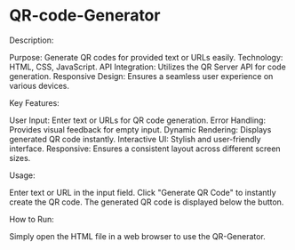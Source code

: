 # QR-code-Generator

Description:

Purpose: Generate QR codes for provided text or URLs easily.
Technology: HTML, CSS, JavaScript.
API Integration: Utilizes the QR Server API for code generation.
Responsive Design: Ensures a seamless user experience on various devices.

Key Features:

User Input: Enter text or URLs for QR code generation.
Error Handling: Provides visual feedback for empty input.
Dynamic Rendering: Displays generated QR code instantly.
Interactive UI: Stylish and user-friendly interface.
Responsive: Ensures a consistent layout across different screen sizes.

Usage:

Enter text or URL in the input field.
Click "Generate QR Code" to instantly create the QR code.
The generated QR code is displayed below the button.

How to Run:

Simply open the HTML file in a web browser to use the QR-Generator.
